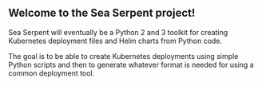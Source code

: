 ## Welcome to the Sea Serpent project!

Sea Serpent will eventually be a Python 2 and 3 toolkit for creating Kubernetes deployment files and Helm charts from Python code. 

The goal is to be able to create Kubernetes deployments using simple Python scripts and then to generate whatever format is needed for using a common deployment tool.

